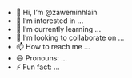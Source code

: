 - 👋 Hi, I’m @zaweminhlain
- 👀 I’m interested in ...
- 🌱 I’m currently learning ...
- 💞️ I’m looking to collaborate on ...
- 📫 How to reach me ...
- 😄 Pronouns: ...
- ⚡ Fun fact: ...

<!---
zaweminhlain/zaweminhlain is a ✨ special ✨ repository because its `README.md` (this file) appears on your GitHub profile.
You can click the Preview link to take a look at your changes.
--->
